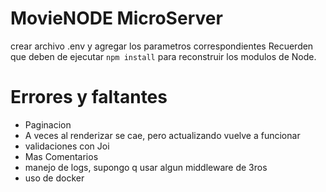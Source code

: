 # MovieNODE MicroServer

crear archivo .env y agregar los parametros correspondientes
Recuerden que deben de ejecutar ``npm install`` para reconstruir los modulos de Node.

# Errores y faltantes
- Paginacion
- A veces al renderizar se cae, pero actualizando vuelve a funcionar
- validaciones con Joi
- Mas Comentarios
- manejo de logs, supongo q usar algun middleware de 3ros
- uso de docker

